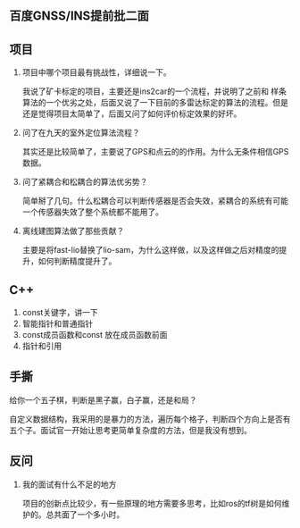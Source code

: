 ## 百度GNSS/INS提前批二面

## 项目
1. 项目中哪个项目最有挑战性，详细说一下。
    
    我说了矿卡标定的项目，主要还是ins2car的一个流程，并说明了之前和
    样条算法的一个优劣之处，后面又说了一下目前的多雷达标定的算法的流程。但是还是觉得项目太简单了，后面又问了如何评价标定效果的好坏。

2. 问了在九天的室外定位算法流程？
   
   其实还是比较简单了，主要说了GPS和点云的的作用。为什么无条件相信GPS数据。

3. 问了紧耦合和松耦合的算法优劣势？

    简单掰了几句。什么松耦合可以判断传感器是否会失效，紧耦合的系统有可能一个传感器失效了整个系统都不能用了。

4. 离线建图算法做了那些贡献？

    主要是将fast-lio替换了lio-sam，为什么这样做，以及这样做之后对精度的提升，如何判断精度提升了。

## C++

1. const关键字，讲一下
2. 智能指针和普通指针
3. const成员函数和const 放在成员函数前面
4. 指针和引用

## 手撕

给你一个五子棋，判断是黑子赢，白子赢，还是和局？

自定义数据结构，我采用的是暴力的方法，遍历每个格子，判断四个方向上是否有五个子。面试官一开始让思考更简单复杂度的方法，但是我没有想到。

## 反问
1. 我的面试有什么不足的地方
    
    项目的创新点比较少，有一些原理的地方需要多思考，比如ros的tf树是如何维护的。总共面了一个多小时。
